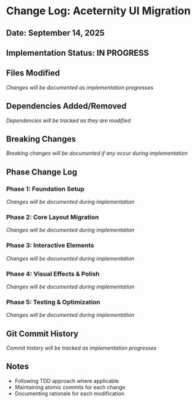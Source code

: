 # Change Log: Aceternity UI Migration
## Date: September 14, 2025

## Implementation Status: IN PROGRESS

## Files Modified
*Changes will be documented as implementation progresses*

## Dependencies Added/Removed
*Dependencies will be tracked as they are modified*

## Breaking Changes
*Breaking changes will be documented if any occur during implementation*

## Phase Change Log

### Phase 1: Foundation Setup
*Changes will be documented during implementation*

### Phase 2: Core Layout Migration  
*Changes will be documented during implementation*

### Phase 3: Interactive Elements
*Changes will be documented during implementation*

### Phase 4: Visual Effects & Polish
*Changes will be documented during implementation*

### Phase 5: Testing & Optimization
*Changes will be documented during implementation*

## Git Commit History
*Commit history will be tracked as implementation progresses*

## Notes
- Following TDD approach where applicable
- Maintaining atomic commits for each change
- Documenting rationale for each modification